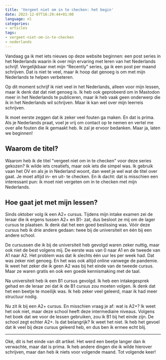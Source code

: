 ```yaml
---
title: 'Vergeet niet om in te checken: het begin'
date: 2023-12-07T16:29:44+01:00
language: nl
categories:
- articles
tags:
- vergeet-niet-om-in-te-checken
- nederlands
---
```


Vandaag ga ik met iets nieuws op deze website beginnen: een post series in het Nederlands waarin ik over mijn ervaring met leren van het Nederlands schrijf. Vergelijkbaar met mijn “Recently” series, ga ik een post per maand schrijven. Dat is niet te veel, maar ik hoop dat genoeg is om met mijn Nederlands te helpen verbeteren.

<!--more-->

Op dit moment schrijf ik niet veel in het Nederlands, alleen voor mijn lessen, maar ik denk dat dat niet genoeg is. Ik heb ook geprobeerd om in Mastodon meer in het Nederlands te publiceren, maar ik heb vaak geen onderwerp die ik in het Nederlands wil schrijven. Maar ik kan wel over mijn leerreis schrijven.

Ik moet eerste zeggen dat ik zeker veel fouten ga maken. En dat is prima. Als je Nederlands praat, voel je vrij om contact op te nemen en vertel me over alle fouten die ik gemaakt heb. Ik zal je ervoor bedanken. Maar ja, laten we beginnen!

## Waarom de titel?

Waarom heb ik de titel "vergeet niet om in te checken" voor deze series gekozen? Ik wilde iets creatiefs, maar ook iets die simpel was. Ik gebruik vaan het OV en als je in Nederland woont, dan weet je wel wat de titel over gaat. Je moet altijd in- en uit- te checken. En ik dacht: dat is misschien een interessant pun: ik moet niet vergeten om in te checken met mijn Nederlands.

## Hoe gaat jet met mijn lessen?

Sinds oktober volg ik een A2+ cursus. Tijdens mijn intake examen zei de leraar die ik ergens tussen A2+ en B1- zat, dus besloot ze mij om de lager cursus te plaatsen. Ik denk dat het een goed beslissing was. Vóór deze cursus heb ik drie andere gedaan: twee bij de universiteit en één bij een andere school.

De cursussen die ik bij de universiteit heb gevolgd waren zeker nuttig, maar ook niet de best volgens mij. De eerste was van 0 naar A1 en de tweede van A1 naar A2. Het problem was dat ik slechts één uur les per week had. Dat was zeker niet genoeg. En het was ook altijd online vanwege de pandemie. Ik weet het zeker die ik geen A2 was bij het einde van de tweede cursus. Maar ze waren gratis en ook een goede kennismaking met de taal.

Na universiteit heb ik een B1 cursus gevolgd. Ik heb een intakegesprek gehad en de leraar zei dat ik de B1 cursus zou moeten volgen. Ik denk dat het een beetje te moeilijk was. Ik heb zeker veel geleerd, maar ik had meer structuur nodig.

Nu zit ik bij een A2+ cursus. En misschien vraag je af: wat is A2+? Ik weet het ook niet, maar deze school heeft deze intermediaire niveaus. Volgens het boek dat we voor de lessen gebruiken, zou ik B1 bij het einde zijn. De school zegt echter A2+. Is dat belangrijk? Ik weet het niet. Ik heb het gevoel dat ik veel bij deze cursus geleerd heb, en dus ben ik ermee echt blij.

---

Oké, dit is het einde van dit artikel. Het werd een beetje langer dan ik verwachte, maar dat is prima. Ik heb andere dingen die ik wilde hierover schrijven, maar dan heb ik niets voor volgende maand. Tot volgende keer!
